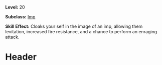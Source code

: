 <!-- TITLE: Skill: Imp Form -->
<!-- SUBTITLE:  -->

**Level:** 20

**Subclass:** [Imp](imp)

**Skill Effect:** Cloaks your self in the image of an imp, allowing them levitation, increased fire resistance, and a chance to perform an enraging attack.

# Header